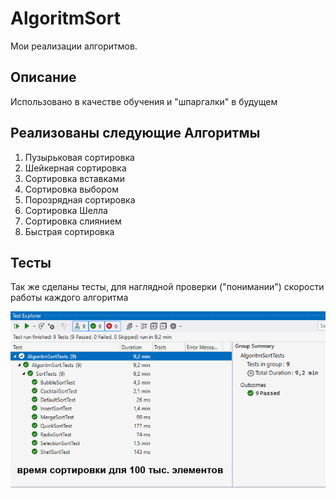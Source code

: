 # AlgoritmSort
Мои реализации алгоритмов.

## Описание
Использовано в качестве обучения и "шпаргалки" в будущем

## Реализованы следующие Алгоритмы

1. Пузырьковая сортировка
2. Шейкерная сортировка
3. Сортировка вставками
4. Сортировка выбором
5. Порозрядная сортировка
6. Сортировка Шелла
7. Сортировка слиянием
8. Быстрая сортировка

## Тесты
Так же сделаны тесты, для наглядной проверки ("понимании") скорости работы каждого алгоритма

![Screenshot](https://github.com/MicheldeGrammon/AlgoritmSort/blob/master/TestScreenshot.jpg)
